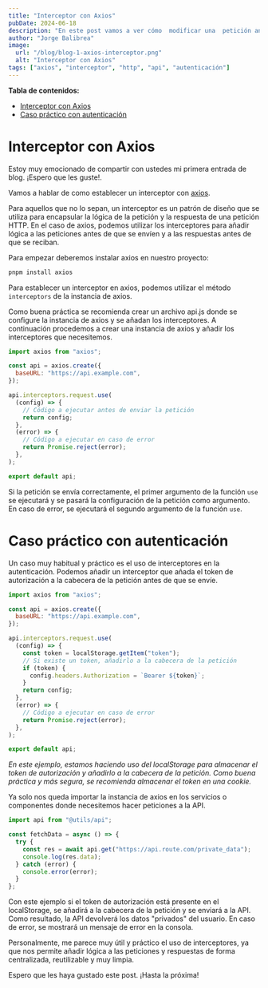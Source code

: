 ```yaml
---
title: "Interceptor con Axios"
pubDate: 2024-06-18
description: "En este post vamos a ver cómo  modificar una  petición antes de enviarla o una respuesta antes de recibirla con axios. Para ello haremos uso de un interceptor junto con casos prácticos de autenticación."
author: "Jorge Balibrea"
image:
  url: "/blog/blog-1-axios-interceptor.png"
  alt: "Interceptor con Axios"
tags: ["axios", "interceptor", "http", "api", "autenticación"]
---
```


**Tabla de contenidos:**

- [Interceptor con Axios](#interceptor-con-axios)
- [Caso práctico con autenticación](#caso-práctico-con-autenticación)

# Interceptor con Axios

Estoy muy emocionado de compartir con ustedes mi primera entrada de blog. ¡Espero que les guste!.

Vamos a hablar de como establecer un interceptor con [axios](https://axios-http.com/).

Para aquellos que no lo sepan, un interceptor es un patrón de diseño que se utiliza para encapsular la lógica de la petición y la respuesta de una petición HTTP. En el caso de axios, podemos utilizar los interceptores para añadir lógica a las peticiones antes de que se envíen y a las respuestas antes de que se reciban.

Para empezar deberemos instalar axios en nuestro proyecto:

```bash
pnpm install axios
```

Para establecer un interceptor en axios, podemos utilizar el método `interceptors` de la instancia de axios.

Como buena práctica se recomienda crear un archivo api.js donde se configure la instancia de axios y se añadan los interceptores. A continuación procedemos a crear una instancia de axios y añadir los interceptores que necesitemos.

```jsx
import axios from "axios";

const api = axios.create({
  baseURL: "https://api.example.com",
});

api.interceptors.request.use(
  (config) => {
    // Código a ejecutar antes de enviar la petición
    return config;
  },
  (error) => {
    // Código a ejecutar en caso de error
    return Promise.reject(error);
  },
);

export default api;
```

Si la petición se envía correctamente, el primer argumento de la función `use` se ejecutará y se pasará la configuración de la petición como argumento. En caso de error, se ejecutará el segundo argumento de la función `use`.

# Caso práctico con autenticación

Un caso muy habitual y práctico es el uso de interceptores en la autenticación. Podemos añadir un interceptor que añada el token de autorización a la cabecera de la petición antes de que se envíe.

```jsx
import axios from "axios";

const api = axios.create({
  baseURL: "https://api.example.com",
});

api.interceptors.request.use(
  (config) => {
    const token = localStorage.getItem("token");
    // Si existe un token, añadirlo a la cabecera de la petición
    if (token) {
      config.headers.Authorization = `Bearer ${token}`;
    }
    return config;
  },
  (error) => {
    // Código a ejecutar en caso de error
    return Promise.reject(error);
  },
);

export default api;
```

_En este ejemplo, estamos haciendo uso del localStorage para almacenar el token de autorización y añadirlo a la cabecera de la petición. Como buena práctica y más segura, se recomienda almacenar el token en una cookie._

Ya solo nos queda importar la instancia de axios en los servicios o componentes donde necesitemos hacer peticiones a la API.

```jsx
import api from "@utils/api";

const fetchData = async () => {
  try {
    const res = await api.get("https://api.route.com/private_data");
    console.log(res.data);
  } catch (error) {
    console.error(error);
  }
};
```

Con este ejemplo si el token de autorización está presente en el localStorage, se añadirá a la cabecera de la petición y se enviará a la API. Como resultado, la API devolverá los datos "privados" del usuario. En caso de error, se mostrará un mensaje de error en la consola.

Personalmente, me parece muy útil y práctico el uso de interceptores, ya que nos permite añadir lógica a las peticiones y respuestas de forma centralizada, reutilizable y muy limpia.

Espero que les haya gustado este post. ¡Hasta la próxima!
